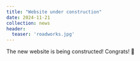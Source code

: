 ```yaml
---
title: "Website under construction"
date: 2024-11-21
collection: news
header:
  teaser: 'roadworks.jpg'
---
```


The new website is being constructed! Congrats! 🎊
